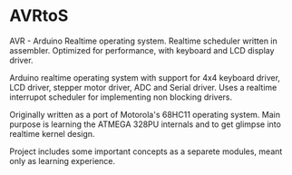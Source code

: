 # AVRtoS

AVR - Arduino Realtime operating system. Realtime scheduler written in assembler. Optimized for performance, with keyboard and LCD display driver. 

Arduino realtime operating system with support for 4x4 keyboard driver, LCD driver, stepper motor driver, ADC and Serial driver. Uses a realtime interrupot scheduler for implementing non blocking drivers.

Originally written as a port of Motorola's 68HC11 operating system. Main purpose is learning the ATMEGA 328PU internals and to get glimpse into realtime kernel design.

Project includes some important concepts as a separete modules, meant only as learning experience. 
